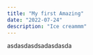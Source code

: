 ```yaml
---
title: "My first Amazing"
date: "2022-07-24"
description: "Ice creammm"
---
```


asdasdasdsadasdasda